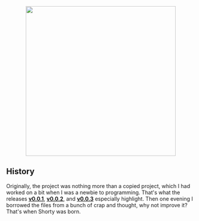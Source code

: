 <div align="center">
  <img src="https://i.imgur.com/ZfmqmzH.png" width="400">
</div>

## History

Originally, the project was nothing more than a copied project, which I had worked on a bit when I was a newbie to programming. That's what the releases **[v0.0.1](https://github.com/shortyapp/shorty/releases/tag/0.0.1)**, **[v0.0.2](https://github.com/shortyapp/shorty/releases/tag/0.0.2)**, and **[v0.0.3](https://github.com/shortyapp/shorty/releases/tag/0.0.3)** especially highlight. Then one evening I borrowed the files from a bunch of crap and thought, why not improve it? That's when Shorty was born.
